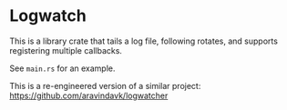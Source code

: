 Logwatch
==========

This is a library crate that tails a log file, following rotates, and supports registering multiple callbacks.

See `main.rs` for an example.

This is a re-engineered version of a similar project: https://github.com/aravindavk/logwatcher
